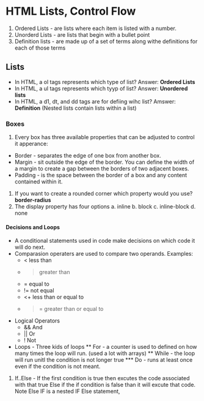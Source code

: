# HTML Lists, Control Flow 
 1. Ordered Lists - are lists where each item is listed with a number.
 1. Unorderd Lists - are lists that begin with a bullet point 
 1. Definition lists - are made up of a set of terms along withe definitions for each of those terms
## Lists
 - In HTML, a ol tags represents which type of list? Answer: **Ordered Lists**
 - In HTML, a ul tags represents which tyyp of list? Answer: **Unordered lists**
 - In HTML, a d1, dt, and dd tags are for defiing wihc list? Amswer: **Definition**
   (Nested lists contain lists within a list)
### Boxes
 1. Every box has three available properties that can be adjusted to control it apperance:
   - Border - separates the edge of one box from another box.
   - Margin - sit outside the edge of the border. You can define the width of a margin to create a gap between the borders of two adjacent boxes.
   - Padding - is the space between the border of a box and any content contained within it.
 1. If you want to create a rounded corner which property would you use? **border-radius**
 1. The display property has four options a. inline b. block c. inline-block d. none

#### Decisions and Loops

 * A conditional statements used in code make decisions on which code it will do next.
 * Comparasion operaters are used to compare two operands.
    Examples:
     * < less than
     * > greater than
     * = equal to
     * != not equal
     * <+ less than or equal to
     * >= greater than or equal to
  * Logical Operators   
     * && And
     * || Or
     * ! Not
  * Loops - Three kids of loops
      ** For - a counter is used to defined on how many times the loop will run. (used a lot with arrays)
      ** While - the loop will run unitl the condition is not longer true
      *** Do - runs at least once even if the condition is not meant.
      
   1. If..Else - If the first condition is true then excutes the code associated with that true
                 Else if the if condition is false than it will excute that code. Note Else IF is a nested IF Else statement,
     

